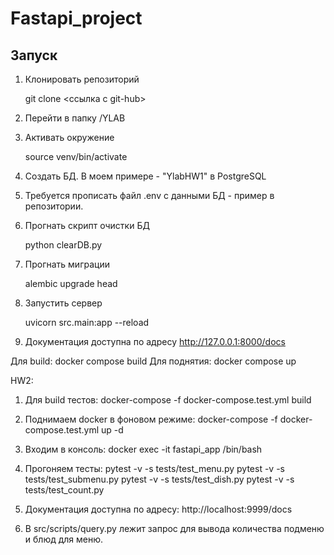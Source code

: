 # Fastapi_project

## Запуск

1. Клонировать репозиторий
   
    git clone <ссылка с git-hub>
   
2. Перейти в папку /YLAB

3. Активать окружение
   
   source venv/bin/activate

4. Создать БД. В моем примере - "YlabHW1" в PostgreSQL

6. Требуется прописать файл .env с данными БД - пример в репозитории.

7. Прогнать скрипт очистки БД

   python clearDB.py

8. Прогнать миграции

   alembic upgrade head

9. Запустить сервер

   uvicorn src.main:app --reload

10. Документация доступна по адресу <http://127.0.0.1:8000/docs>

Для build: docker compose build
Для поднятия: docker compose up



HW2:

1. Для build тестов: docker-compose -f docker-compose.test.yml build

1. Поднимаем docker в фоновом режиме: docker-compose -f docker-compose.test.yml up -d

2. Входим в консоль: docker exec -it fastapi_app /bin/bash

3. Прогоняем тесты:
pytest -v -s tests/test_menu.py
pytest -v -s tests/test_submenu.py
pytest -v -s tests/test_dish.py
pytest -v -s tests/test_count.py

4. Документация доступна по адресу: http://localhost:9999/docs

5. В src/scripts/query.py лежит запрос для вывода количества подменю и блюд для меню.